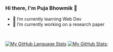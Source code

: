 ### Hi there, I'm Puja Bhowmik 👋
- 🌱 I’m currently learning Web Dev
- 🔭 I’m currently working on a research paper
<!--
**Bhowmik-puja/Bhowmik-puja** is a ✨ _special_ ✨ repository because its `README.md` (this file) appears on your GitHub profile.

Here are some ideas to get you started:

- 🔭 I’m currently working on ...
- 🌱 I’m currently learning ...
- 👯 I’m looking to collaborate on ...
- 🤔 I’m looking for help with ...
- 💬 Ask me about ...
- 📫 How to reach me: ...
- 😄 Pronouns: ...
- ⚡ Fun fact: ...
-->

<br />

[![My GitHub Language Stats](https://github-readme-stats.vercel.app/api/top-langs/?username=Bhowmik-puja&langs_count=5&theme=tokyonight)]()
[![My GitHub Stats](https://github-readme-stats.vercel.app/api/?username=Bhowmik-puja&count_private=true&theme=tokyonight&showicons=true)]();
